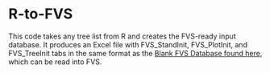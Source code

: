 # R-to-FVS
This code takes any tree list from R and creates the FVS-ready input database. It produces an Excel file with FVS_StandInit, FVS_PlotInit, and FVS_TreeInit tabs in the same format as the [Blank FVS Database found here](https://www.fs.usda.gov/fvs/software/data.shtml), which can be read into FVS. 

